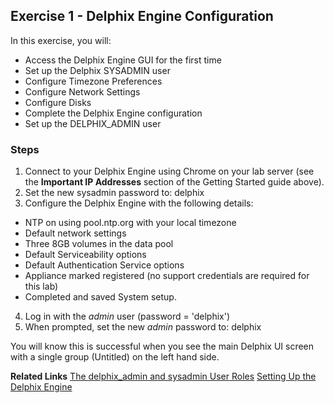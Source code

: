 ## <a id="exercise1"></a>Exercise 1 - Delphix Engine Configuration

In this exercise, you will:
  * Access the Delphix Engine GUI for the first time
  * Set up the Delphix SYSADMIN user
  * Configure Timezone Preferences
  * Configure Network Settings
  * Configure Disks
  * Complete the Delphix Engine configuration
  * Set up the DELPHIX_ADMIN user

### Steps

1. Connect to your Delphix Engine using Chrome on your lab server (see the **Important IP Addresses** section of the Getting Started guide above).
2. Set the new sysadmin password to: delphix
3. Configure the Delphix Engine with the following details:
  * NTP on using pool.ntp.org with your local timezone
  * Default network settings
  * Three 8GB volumes in the data pool
  * Default Serviceability options
  * Default Authentication Service options
  * Appliance marked registered (no support credentials are required for this lab)
  * Completed and saved System setup.
4. Log in with the _admin_ user (password = 'delphix')
5. When prompted, set the new _admin_ password to: delphix

You will know this is successful when you see the main Delphix UI screen with
a single group (Untitled) on the left hand side.

 **Related Links**
[The delphix_admin and sysadmin User
Roles](https://docs.delphix.com/display/DOCS43/The+delphix_admin+and+sysadmin+User+Roles)
[Setting Up the Delphix
Engine](https://docs.delphix.com/display/DOCS43/Setting+Up+the+Delphix+Engine)